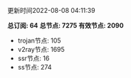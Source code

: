 更新时间2022-08-08 04:11:39

**总订阅: 64**
**总节点: 7275**
**有效节点: 2090**
- trojan节点: 105
- v2ray节点: 1695
- ssr节点: 16
- ss节点: 274

